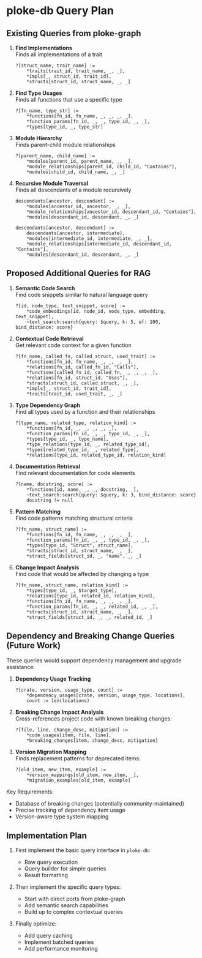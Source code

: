 # ploke-db Query Plan

## Existing Queries from ploke-graph

1. **Find Implementations**  
   Finds all implementations of a trait  
   ```cozo
   ?[struct_name, trait_name] := 
       *traits[trait_id, trait_name, _, _],
       *impls[_, struct_id, trait_id],
       *structs[struct_id, struct_name, _, _]
   ```

2. **Find Type Usages**  
   Finds all functions that use a specific type  
   ```cozo
   ?[fn_name, type_str] := 
       *functions[fn_id, fn_name, _, _, _, _],
       *function_params[fn_id, _, _, type_id, _, _],
       *types[type_id, _, type_str]
   ```

3. **Module Hierarchy**  
   Finds parent-child module relationships  
   ```cozo
   ?[parent_name, child_name] := 
       *modules[parent_id, parent_name, _, _],
       *module_relationships[parent_id, child_id, "Contains"],
       *modules[child_id, child_name, _, _]
   ```

4. **Recursive Module Traversal**  
   Finds all descendants of a module recursively  
   ```cozo
   descendants[ancestor, descendant] := 
       *modules[ancestor_id, ancestor, _, _],
       *module_relationships[ancestor_id, descendant_id, "Contains"],
       *modules[descendant_id, descendant, _, _]
   
   descendants[ancestor, descendant] := 
       descendants[ancestor, intermediate],
       *modules[intermediate_id, intermediate, _, _],
       *module_relationships[intermediate_id, descendant_id, "Contains"],
       *modules[descendant_id, descendant, _, _]
   ```

## Proposed Additional Queries for RAG

1. **Semantic Code Search**  
   Find code snippets similar to natural language query  
   ```cozo
   ?[id, node_type, text_snippet, score] := 
       *code_embeddings[id, node_id, node_type, embedding, text_snippet],
       ~text_search:search{query: $query, k: 5, ef: 100, bind_distance: score}
   ```

2. **Contextual Code Retrieval**  
   Get relevant code context for a given function  
   ```cozo
   ?[fn_name, called_fn, called_struct, used_trait] := 
       *functions[fn_id, fn_name, _, _, _, _],
       *relations[fn_id, called_fn_id, "Calls"],
       *functions[called_fn_id, called_fn, _, _, _, _],
       *relations[fn_id, struct_id, "Uses"],
       *structs[struct_id, called_struct, _, _],
       *impls[_, struct_id, trait_id],
       *traits[trait_id, used_trait, _, _]
   ```

3. **Type Dependency Graph**  
   Find all types used by a function and their relationships  
   ```cozo
   ?[type_name, related_type, relation_kind] := 
       *functions[fn_id, _, _, _, _, _],
       *function_params[fn_id, _, _, type_id, _, _],
       *types[type_id, _, type_name],
       *type_relations[type_id, _, related_type_id],
       *types[related_type_id, _, related_type],
       *relations[type_id, related_type_id, relation_kind]
   ```

4. **Documentation Retrieval**  
   Find relevant documentation for code elements  
   ```cozo
   ?[name, docstring, score] := 
       *functions[id, name, _, _, docstring, _],
       ~text_search:search{query: $query, k: 3, bind_distance: score}
       docstring != null
   ```

5. **Pattern Matching**  
   Find code patterns matching structural criteria  
   ```cozo
   ?[fn_name, struct_name] := 
       *functions[fn_id, fn_name, _, _, _, _],
       *function_params[fn_id, _, _, type_id, _, _],
       *types[type_id, "Struct", struct_name],
       *structs[struct_id, struct_name, _, _],
       *struct_fields[struct_id, _, "name", _, _]
   ```

6. **Change Impact Analysis**  
   Find code that would be affected by changing a type  
   ```cozo
   ?[fn_name, struct_name, relation_kind] := 
       *types[type_id, _, $target_type],
       *relations[type_id, related_id, relation_kind],
       *functions[fn_id, fn_name, _, _, _, _],
       *function_params[fn_id, _, _, related_id, _, _],
       *structs[struct_id, struct_name, _, _],
       *struct_fields[struct_id, _, _, related_id, _]
   ```

## Dependency and Breaking Change Queries (Future Work)

These queries would support dependency management and upgrade assistance:

1. **Dependency Usage Tracking**
   ```cozo
   ?[crate, version, usage_type, count] := 
       *dependency_usages[crate, version, usage_type, locations],
       count := len(locations)
   ```

2. **Breaking Change Impact Analysis**  
   Cross-references project code with known breaking changes:
   ```cozo
   ?[file, line, change_desc, mitigation] :=
       *code_usages[item, file, line],
       *breaking_changes[item, change_desc, mitigation]
   ```

3. **Version Migration Mapping**  
   Finds replacement patterns for deprecated items:
   ```cozo
   ?[old_item, new_item, example] :=
       *version_mappings[old_item, new_item, _],
       *migration_examples[old_item, example]
   ```

Key Requirements:
- Database of breaking changes (potentially community-maintained)
- Precise tracking of dependency item usage
- Version-aware type system mapping

## Implementation Plan

1. First implement the basic query interface in `ploke-db`:
   - Raw query execution
   - Query builder for simple queries
   - Result formatting

2. Then implement the specific query types:
   - Start with direct ports from ploke-graph
   - Add semantic search capabilities
   - Build up to complex contextual queries

3. Finally optimize:
   - Add query caching
   - Implement batched queries
   - Add performance monitoring

